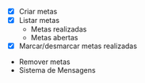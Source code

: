 - [x] Criar metas
- [x] Listar metas
    - Metas realizadas
    - Metas abertas
- [x] Marcar/desmarcar metas realizadas
- Remover metas
- Sistema de Mensagens